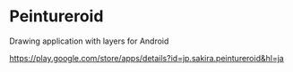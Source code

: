 Peintureroid
============

Drawing application with layers for Android

https://play.google.com/store/apps/details?id=jp.sakira.peintureroid&hl=ja
